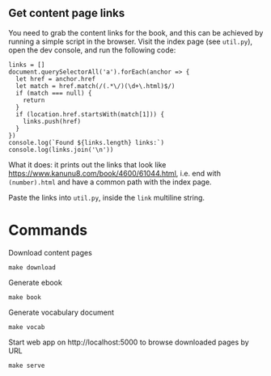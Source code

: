 ## Get content page links

You need to grab the content links for the book, and this can be achieved by running a simple script in the browser.
Visit the index page (see `util.py`), open the dev console, and run the following code:

```
links = []
document.querySelectorAll('a').forEach(anchor => {
  let href = anchor.href
  let match = href.match(/(.*\/)(\d+\.html)$/)
  if (match === null) {
    return
  }
  if (location.href.startsWith(match[1])) {
    links.push(href)
  }
})
console.log(`Found ${links.length} links:`)
console.log(links.join('\n'))
```

What it does: it prints out the links that look like https://www.kanunu8.com/book/4600/61044.html, i.e. end with
`(number).html` and have a common path with the index page.

Paste the links into `util.py`, inside the `link` multiline string.

# Commands

Download content pages

    make download

Generate ebook

    make book

Generate vocabulary document

    make vocab

Start web app on http://localhost:5000 to browse downloaded pages by URL

    make serve
